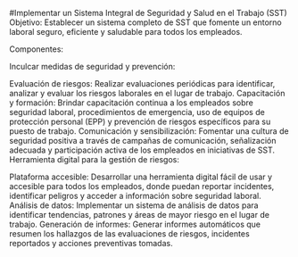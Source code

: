 #Implementar un Sistema Integral de Seguridad y Salud en el Trabajo (SST)
Objetivo: Establecer un sistema completo de SST que fomente un entorno laboral seguro, eficiente y saludable para todos los empleados.

Componentes:

Inculcar medidas de seguridad y prevención:

Evaluación de riesgos: Realizar evaluaciones periódicas para identificar, analizar y evaluar los riesgos laborales en el lugar de trabajo.
Capacitación y formación: Brindar capacitación continua a los empleados sobre seguridad laboral, procedimientos de emergencia, uso de equipos de protección personal (EPP) y prevención de riesgos específicos para su puesto de trabajo.
Comunicación y sensibilización: Fomentar una cultura de seguridad positiva a través de campañas de comunicación, señalización adecuada y participación activa de los empleados en iniciativas de SST.
Herramienta digital para la gestión de riesgos:

Plataforma accesible: Desarrollar una herramienta digital fácil de usar y accesible para todos los empleados, donde puedan reportar incidentes, identificar peligros y acceder a información sobre seguridad laboral.
Análisis de datos: Implementar un sistema de análisis de datos para identificar tendencias, patrones y áreas de mayor riesgo en el lugar de trabajo.
Generación de informes: Generar informes automáticos que resumen los hallazgos de las evaluaciones de riesgos, incidentes reportados y acciones preventivas tomadas.

